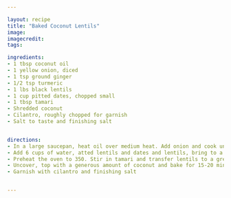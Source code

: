 ```yaml
---

layout: recipe
title: "Baked Coconut Lentils"
image:
imagecredit:
tags:

ingredients:
- 1 tbsp coconut oil
- 1 yellow onion, diced
- 1 tsp ground ginger
- 1/2 tsp turmeric
- 1 lbs black lentils
- 1 cup pitted dates, chopped small
- 1 tbsp tamari
- Shredded coconut
- Cilantro, roughly chopped for garnish
- Salt to taste and finishing salt


directions:
- In a large saucepan, heat oil over medium heat. Add onion and cook until softened and beginning to brown (8 min). Stir in ginger and turmeric cook for 1 min
- Add 6 cups of water, atted lentils and dates and lentils, bring to a boil. Reduce heat to med-low and simmer for 30 min
- Preheat the oven to 350. Stir in tamari and transfer lentils to a greased casserole pan. Cover and bake for 30 min.
- Uncover, top with a generous amount of coconut and bake for 15-20 min until coconut is browned.
- Garnish with cilantro and finishing salt


---
```

